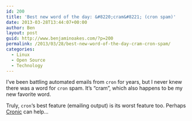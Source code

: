 ```yaml
---
id: 200
title: 'Best new word of the day: &#8220;cram&#8221; (cron spam)'
date: 2013-03-28T13:44:07+00:00
author: Ben
layout: post
guid: http://www.benjaminoakes.com/?p=200
permalink: /2013/03/28/best-new-word-of-the-day-cram-cron-spam/
categories:
  - Linux
  - Open Source
  - Technology
---
```

I&#8217;ve been battling automated emails from `cron` for years, but I never knew there was a word for `cron` spam. It&#8217;s &#8220;cram&#8221;, which also happens to be my new favorite word.

Truly, `cron`&#8216;s best feature (emailing output) is its worst feature too. Perhaps [Cronic](http://habilis.net/cronic/) can help&#8230;